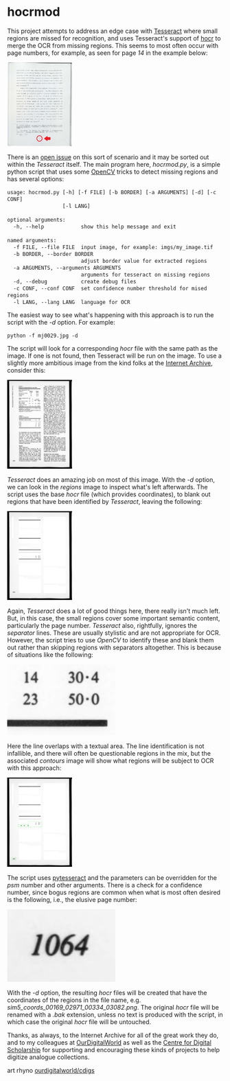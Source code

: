 hocrmod
=======

This project attempts to address an edge case with [Tesseract](https://github.com/tesseract-ocr/tesseract) where small
regions are missed for recognition, and uses Tesseract's support of [hocr](https://en.wikipedia.org/wiki/HOCR) to merge 
the OCR from missing regions. This seems to most often occur with page numbers, for example, as seen for page _14_ in the 
example below:

<img src="https://github.com/OurDigitalWorld/hocrmod/blob/main/misc/mj0029.jpg?raw=true" width="30%" height="30%">

There is an [open issue](https://github.com/tesseract-ocr/tesseract/issues/3446) on this sort of scenario and
it may be sorted out within the _Tesseract_ itself.  The main program here, _hocrmod.py_, is a simple python script that uses some
[OpenCV](https://opencv.org/) tricks to detect missing regions and has several options:

```
usage: hocrmod.py [-h] [-f FILE] [-b BORDER] [-a ARGUMENTS] [-d] [-c CONF]
                  [-l LANG]

optional arguments:
  -h, --help            show this help message and exit

named arguments:
  -f FILE, --file FILE  input image, for example: imgs/my_image.tif
  -b BORDER, --border BORDER
                        adjust border value for extracted regions
  -a ARGUMENTS, --arguments ARGUMENTS
                        arguments for tesseract on missing regions
  -d, --debug           create debug files
  -c CONF, --conf CONF  set confidence number threshold for mised regions
  -l LANG, --lang LANG  language for OCR
```

The easiest way to see what's happening with this approach is to run the script with the _-d_ option. For example:

```
python -f mj0029.jpg -d
```

The script will look for a corresponding _hocr_ file with the same path as the image. If one is not found, then
Tesseract will be run on the image. To use a slightly more ambitious image from the kind folks at the
[Internet Archive](https://archive.org/), consider this:

<img src="https://github.com/OurDigitalWorld/hocrmod/blob/main/misc/sim5.jpg?raw=true" width="30%" height="30%">

_Tesseract_ does an amazing job on most of this image. With the _-d_ option, we can look in the _regions_ image
to inspect what's left afterwards. The script uses the base _hocr_ file (which provides coordinates), to blank out 
regions that have been identified by _Tesseract_, leaving the following:

<img src="https://github.com/OurDigitalWorld/hocrmod/blob/main/misc/sim5_regions.jpg?raw=true" width="30%" height="30%">

Again, _Tesseract_ does a lot of good things here, there really isn't much left. But, in this case, 
the small regions cover some important semantic content, particularly
the page number. _Tesseract_ also, rightfully, ignores the _separator_ lines. These are usually stylistic and 
are not appropriate for OCR. However, the script tries to use _OpenCV_ to identify these and blank them out rather
than skipping regions with separators altogether. This is because of situations like the following:

<img src="https://github.com/OurDigitalWorld/hocrmod/blob/main/misc/sim5_ex.jpg?raw=true" width="50%" height="50%">

Here the line overlaps with a textual area. The line identification is not infallible, and there will often be
questionable regions in the mix, but the associated
_contours_ image will show what regions will be subject to OCR with this approach:

<img src="https://github.com/OurDigitalWorld/hocrmod/blob/main/misc/sim5_contours.jpg?raw=true" width="30%" height="30%">

The script uses [pytesseract](https://pypi.org/project/pytesseract/) and the parameters 
can be overridden for the _psm_ number and other arguments. There is a check for a confidence number, since
bogus regions are common when what is most often desired is the following, i.e., 
the elusive page number:

<img src="https://github.com/OurDigitalWorld/hocrmod/blob/main/misc/sim5_coords_00169_02971_00334_03082.png?raw=true" width="50%" height="50%">

With the _-d_ option, the resulting _hocr_ files will be created that have the coordinates of the regions in the file name, e.g.
_sim5_coords_00169_02971_00334_03082.png_. The original _hocr_ file will be renamed with a _.bak_ extension, unless no text is 
produced with the script, in which case the original _hocr_ file will be untouched.

Thanks, as always, to the Internet Archive for all of the great work they do,
and to my colleagues at [OurDigitalWorld](https://ourdigitalworld.net/) as well as the 
[Centre for Digital Scholarship](https://cdigs.uwindsor.ca/) for supporting
and encouraging these kinds of projects to help digitize analogue collections.

art rhyno [ourdigitalworld/cdigs](https://github.com/artunit)
